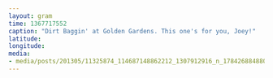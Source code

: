 ```yaml
---
layout: gram
time: 1367717552
caption: "Dirt Baggin' at Golden Gardens. This one's for you, Joey!"
latitude: 
longitude: 
media:
- media/posts/201305/11325874_114687148862212_1307912916_n_17842688488000351.jpg
---
```

